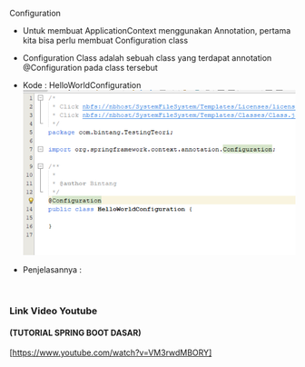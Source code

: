 Configuration
* Untuk membuat ApplicationContext menggunakan Annotation, pertama kita bisa perlu membuat Configuration class
* Configuration Class adalah sebuah class yang terdapat annotation @Configuration pada class tersebut

* Kode : HelloWorldConfiguration
![Img 9](image/8.PNG)

* Penjelasannya :



 
### Link Video Youtube
#### (TUTORIAL SPRING BOOT DASAR)
[https://www.youtube.com/watch?v=VM3rwdMBORY]